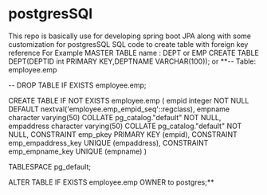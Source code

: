 # postgresSQl
This repo is basically use for developing spring boot JPA along with some customization for postgresSQL
SQL code to create table with foreign key reference
For Example MASTER TABLE name : DEPT or EMP
CREATE TABLE DEPT(DEPTID int PRIMARY KEY,DEPTNAME VARCHAR(100));
or
**-- Table: employee.emp

-- DROP TABLE IF EXISTS employee.emp;

CREATE TABLE IF NOT EXISTS employee.emp
(
    empid integer NOT NULL DEFAULT nextval('employee.emp_empid_seq'::regclass),
    empname character varying(50) COLLATE pg_catalog."default" NOT NULL,
    empaddress character varying(50) COLLATE pg_catalog."default" NOT NULL,
    CONSTRAINT emp_pkey PRIMARY KEY (empid),
    CONSTRAINT emp_empaddress_key UNIQUE (empaddress),
    CONSTRAINT emp_empname_key UNIQUE (empname)
)

TABLESPACE pg_default;

ALTER TABLE IF EXISTS employee.emp
    OWNER to postgres;**

